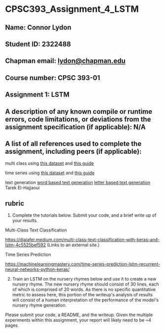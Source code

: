 # CPSC393_Assignment_4_LSTM
## Name: Connor Lydon
## Student ID: 2322488
## Chapman email: lydon@chapman.edu
## Course number: CPSC 393-01
## Assignment 1: LSTM

## A description of any known compile or runtime errors, code limitations, or deviations from the assignment specification (if applicable): N/A

## A list of all references used to complete the assignment, including peers (if applicable):
multi class using [this dataset](https://djajafer.medium.com/multi-class-text-classification-with-keras-and-lstm-4c5525bef592) and [this guide](https://djajafer.medium.com/multi-class-text-classification-with-keras-and-lstm-4c5525bef592)

time series using [this dataset](https://machinelearningmastery.com/time-series-prediction-lstm-recurrent-neural-networks-python-keras/) and [this guide](https://machinelearningmastery.com/time-series-prediction-lstm-recurrent-neural-networks-python-keras/)

text generation
[word based text generation](https://machinelearningmastery.com/develop-word-based-neural-language-models-python-keras/)
[letter based text generation](https://machinelearningmastery.com/text-generation-lstm-recurrent-neural-networks-python-keras/)
Tarek El-Hajjaoui



## rubric
1) Complete the tutorials below. Submit your code, and a brief write up of your results.

Multi-Class Text Classification

https://djajafer.medium.com/multi-class-text-classification-with-keras-and-lstm-4c5525bef592 (Links to an external site.)

Time Series Prediction

https://machinelearningmastery.com/time-series-prediction-lstm-recurrent-neural-networks-python-keras/


2) Train an LSTM on the nursery rhymes below and use it to create a new nursery rhyme. The new nursery rhyme should consist of 30 lines, each of which is comprised of 20 words.
As there is no specific quantitative metric to assess here, this portion of the writeup's analysis of results will consist of a human interpretation of the performance of the model's nursery rhyme generation.

Please submit your code, a README, and the writeup. Given the multiple experiments within this assignment, your report will likely need to be ~4 pages
